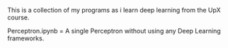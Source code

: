 This is a collection of my programs as i learn deep learning from the UpX course.

Perceptron.ipynb = A single Perceptron without using any Deep Learning frameworks.
